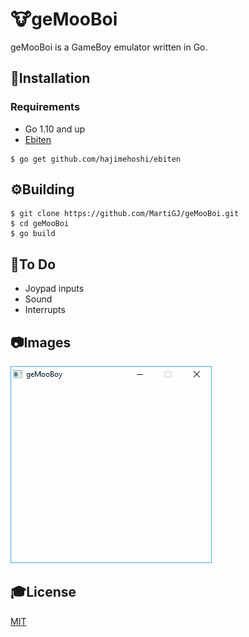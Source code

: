 # 🐮geMooBoi

geMooBoi is a GameBoy emulator written in Go.

## 💾Installation

### Requirements
* Go 1.10 and up
* [Ebiten](https://github.com/hajimehoshi/ebiten)

```
$ go get github.com/hajimehoshi/ebiten
```

## ⚙️Building

```
$ git clone https://github.com/MartiGJ/geMooBoi.git
$ cd geMooBoi
$ go build
```

## 📝To Do
* Joypad inputs
* Sound
* Interrupts

## 📷Images
![](images/geMooBoiDrMario.gif)

## 🎓License
[MIT](https://choosealicense.com/licenses/mit/)
